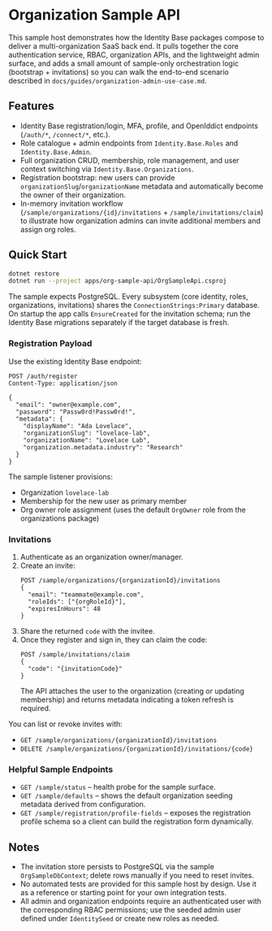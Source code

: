 # Organization Sample API

This sample host demonstrates how the Identity Base packages compose to deliver a multi-organization SaaS back end. It pulls together the core authentication service, RBAC, organization APIs, and the lightweight admin surface, and adds a small amount of sample-only orchestration logic (bootstrap + invitations) so you can walk the end-to-end scenario described in `docs/guides/organization-admin-use-case.md`.

## Features
- Identity Base registration/login, MFA, profile, and OpenIddict endpoints (`/auth/*`, `/connect/*`, etc.).
- Role catalogue + admin endpoints from `Identity.Base.Roles` and `Identity.Base.Admin`.
- Full organization CRUD, membership, role management, and user context switching via `Identity.Base.Organizations`.
- Registration bootstrap: new users can provide `organizationSlug`/`organizationName` metadata and automatically become the owner of their organization.
- In-memory invitation workflow (`/sample/organizations/{id}/invitations` + `/sample/invitations/claim`) to illustrate how organization admins can invite additional members and assign org roles.

## Quick Start
```bash
dotnet restore
dotnet run --project apps/org-sample-api/OrgSampleApi.csproj
```

The sample expects PostgreSQL. Every subsystem (core identity, roles, organizations, invitations) shares the `ConnectionStrings:Primary` database. On startup the app calls `EnsureCreated` for the invitation schema; run the Identity Base migrations separately if the target database is fresh.

### Registration Payload
Use the existing Identity Base endpoint:

```
POST /auth/register
Content-Type: application/json

{
  "email": "owner@example.com",
  "password": "Passw0rd!Passw0rd!",
  "metadata": {
    "displayName": "Ada Lovelace",
    "organizationSlug": "lovelace-lab",
    "organizationName": "Lovelace Lab",
    "organization.metadata.industry": "Research"
  }
}
```

The sample listener provisions:
- Organization `lovelace-lab`
- Membership for the new user as primary member
- Org owner role assignment (uses the default `OrgOwner` role from the organizations package)

### Invitations
1. Authenticate as an organization owner/manager.
2. Create an invite:
   ```
   POST /sample/organizations/{organizationId}/invitations
   {
     "email": "teammate@example.com",
     "roleIds": ["{orgRoleId}"],
     "expiresInHours": 48
   }
   ```
3. Share the returned `code` with the invitee.
4. Once they register and sign in, they can claim the code:
   ```
   POST /sample/invitations/claim
   {
     "code": "{invitationCode}"
   }
   ```
   The API attaches the user to the organization (creating or updating membership) and returns metadata indicating a token refresh is required.

You can list or revoke invites with:
- `GET /sample/organizations/{organizationId}/invitations`
- `DELETE /sample/organizations/{organizationId}/invitations/{code}`

### Helpful Sample Endpoints
- `GET /sample/status` – health probe for the sample surface.
- `GET /sample/defaults` – shows the default organization seeding metadata derived from configuration.
- `GET /sample/registration/profile-fields` – exposes the registration profile schema so a client can build the registration form dynamically.

## Notes
- The invitation store persists to PostgreSQL via the sample `OrgSampleDbContext`; delete rows manually if you need to reset invites.
- No automated tests are provided for this sample host by design. Use it as a reference or starting point for your own integration tests.
- All admin and organization endpoints require an authenticated user with the corresponding RBAC permissions; use the seeded admin user defined under `IdentitySeed` or create new roles as needed.
